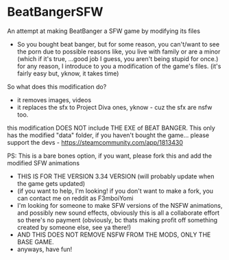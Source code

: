 # BeatBangerSFW
An attempt at making BeatBanger a SFW game by modifying its files

- So you bought beat banger, but for some reason, you can't/want to see the porn due to possible reasons like, you live with family or are a minor (which if it's true, ...good job I guess, you aren't being stupid for once.)
for any reason, I introduce to you a modification of the game's files. (it's fairly easy but, yknow, it takes time)

So what does this modification do?
- it removes images, videos
- it replaces the sfx to Project Diva ones, yknow - cuz the sfx are nsfw too.

this modification DOES NOT include THE EXE of BEAT BANGER.
This only has the modified "data" folder, 
if you haven't bought the game...
please support the devs - https://steamcommunity.com/app/1813430

PS: This is a bare bones option, if you want, please fork this and add the modified SFW animations
- THIS IS FOR THE VERSION 3.34 VERSION (will probably update when the game gets updated) 
- (if you want to help, I'm looking! if you don't want to make a fork, you can contact me on reddit as F3mboiYomi
- I'm looking for someone to make SFW versions of the NSFW animations, and possibly new sound effects, obviously this is all a collaborate effort so there's no payment (obviously, bc thats making profit off something created by someone else, see ya there!)
- AND THIS DOES NOT REMOVE NSFW FROM THE MODS, ONLY THE BASE GAME.
- anyways, have fun!
